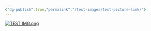 ```yaml
---
{"dg-publish":true,"permalink":"/test-images/test-picture-link/"}
---
```




[![TEST IMG.png](/img/user/z_Images/TEST%20IMG.png)](https://test-iota-lime.vercel.app/testing-links/)